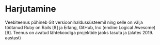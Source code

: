 # Harjutamine

Veebiteenus põhineb Git versioonihaldussüsteemil ning selle on välja töötanud Ruby on Rails [8] ja Erlang, GitHub, Inc (endine Logical Awesome) [9]. Teenus on avatud lähtekoodiga projektide jaoks tasuta ja (alates 2019. aastast)
